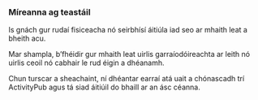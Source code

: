 ### Míreanna ag teastáil
Is gnách gur rudaí fisiceacha nó seirbhísí áitiúla iad seo ar mhaith leat a bheith acu.

Mar shampla, b’fhéidir gur mhaith leat uirlis garraíodóireachta ar leith nó uirlis ceoil nó cabhair le rud éigin a dhéanamh.

Chun turscar a sheachaint, ní dhéantar earraí atá uait a chónascadh trí ActivityPub agus tá siad áitiúil do bhaill ar an ásc céanna.
